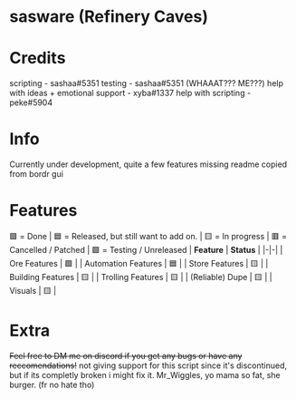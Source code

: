 # sasware (Refinery Caves)

# Credits
scripting - sashaa#5351
testing - sashaa#5351 (WHAAAT??? ME???)
help with ideas + emotional support - xyba#1337
help with scripting - peke#5904

# Info
Currently under development, quite a few features missing
readme copied from bordr gui

# Features
🟩 = Done | 🟦 = Released, but still want to add on. | 🟨 = In progress | 🟥 = Cancelled / Patched | 🟪 = Testing / Unreleased
| **Feature** | **Status** |
|-|-|
| Ore Features | 🟩 |
| Automation Features | 🟦 |
| Store Features | 🟨 |
| Building Features | 🟨 |
| Trolling Features | 🟨 |
| (Reliable) Dupe | 🟨 |
| Visuals | 🟨 |

# Extra
~~Feel free to DM me on discord if you get any bugs or have any reccomendations!~~ not giving support for this script since it's discontinued, but if its completly broken i might fix it.
Mr_Wiggles, yo mama so fat, she burger. (fr no hate tho)
